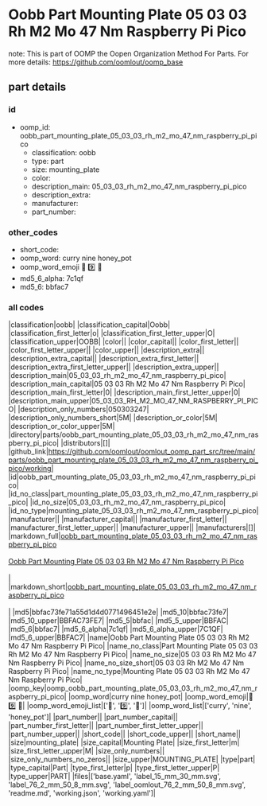 # Oobb Part Mounting Plate 05 03 03 Rh M2 Mo 47 Nm Raspberry Pi Pico  

note: This is part of OOMP the Oopen Organization Method For Parts. For more details: https://github.com/oomlout/oomp_base

##  part details





### id
* oomp_id: oobb_part_mounting_plate_05_03_03_rh_m2_mo_47_nm_raspberry_pi_pico
  * classification: oobb
  * type: part
  * size: mounting_plate
  * color: 
  * description_main: 05_03_03_rh_m2_mo_47_nm_raspberry_pi_pico
  * description_extra: 
  * manufacturer: 
  * part_number: 

### other_codes
* short_code: 
* oomp_word: curry nine honey_pot
* oomp_word_emoji :curry: :nine: :honey_pot:
* md5_6_alpha: 7c1qf
* md5_6: bbfac7

### all codes 
|classification|oobb|
|classification_capital|Oobb|
|classification_first_letter|o|
|classification_first_letter_upper|O|
|classification_upper|OOBB|
|color||
|color_capital||
|color_first_letter||
|color_first_letter_upper||
|color_upper||
|description_extra||
|description_extra_capital||
|description_extra_first_letter||
|description_extra_first_letter_upper||
|description_extra_upper||
|description_main|05_03_03_rh_m2_mo_47_nm_raspberry_pi_pico|
|description_main_capital|05 03 03 Rh M2 Mo 47 Nm Raspberry Pi Pico|
|description_main_first_letter|0|
|description_main_first_letter_upper|0|
|description_main_upper|05_03_03_RH_M2_MO_47_NM_RASPBERRY_PI_PICO|
|description_only_numbers|050303247|
|description_only_numbers_short|5M|
|description_or_color|5M|
|description_or_color_upper|5M|
|directory|parts/oobb_part_mounting_plate_05_03_03_rh_m2_mo_47_nm_raspberry_pi_pico|
|distributors|[]|
|github_link|https://github.com/oomlout/oomlout_oomp_part_src/tree/main/parts/oobb_part_mounting_plate_05_03_03_rh_m2_mo_47_nm_raspberry_pi_pico/working|
|id|oobb_part_mounting_plate_05_03_03_rh_m2_mo_47_nm_raspberry_pi_pico|
|id_no_class|part_mounting_plate_05_03_03_rh_m2_mo_47_nm_raspberry_pi_pico|
|id_no_size|05_03_03_rh_m2_mo_47_nm_raspberry_pi_pico|
|id_no_type|mounting_plate_05_03_03_rh_m2_mo_47_nm_raspberry_pi_pico|
|manufacturer||
|manufacturer_capital||
|manufacturer_first_letter||
|manufacturer_first_letter_upper||
|manufacturer_upper||
|manufacturers|[]|
|markdown_full|[oobb_part_mounting_plate_05_03_03_rh_m2_mo_47_nm_raspberry_pi_pico](https://github.com/oomlout/oomlout_oomp_part_src/tree/main/parts/oobb_part_mounting_plate_05_03_03_rh_m2_mo_47_nm_raspberry_pi_pico/working)<br>[](https://github.com/oomlout/oomlout_oomp_part_src/tree/main/parts/oobb_part_mounting_plate_05_03_03_rh_m2_mo_47_nm_raspberry_pi_pico/working)<br>[Oobb Part Mounting Plate 05 03 03 Rh M2 Mo 47 Nm Raspberry Pi Pico](https://github.com/oomlout/oomlout_oomp_part_src/tree/main/parts/oobb_part_mounting_plate_05_03_03_rh_m2_mo_47_nm_raspberry_pi_pico/working)<br><br>|
|markdown_short|[oobb_part_mounting_plate_05_03_03_rh_m2_mo_47_nm_raspberry_pi_pico](https://github.com/oomlout/oomlout_oomp_part_src/tree/main/parts/oobb_part_mounting_plate_05_03_03_rh_m2_mo_47_nm_raspberry_pi_pico/working)<br><br>|
|md5|bbfac73fe71a55d1d4d0771496451e2e|
|md5_10|bbfac73fe7|
|md5_10_upper|BBFAC73FE7|
|md5_5|bbfac|
|md5_5_upper|BBFAC|
|md5_6|bbfac7|
|md5_6_alpha|7c1qf|
|md5_6_alpha_upper|7C1QF|
|md5_6_upper|BBFAC7|
|name|Oobb Part Mounting Plate 05 03 03 Rh M2 Mo 47 Nm Raspberry Pi Pico|
|name_no_class|Part Mounting Plate 05 03 03 Rh M2 Mo 47 Nm Raspberry Pi Pico|
|name_no_size|05 03 03 Rh M2 Mo 47 Nm Raspberry Pi Pico|
|name_no_size_short|05 03 03 Rh M2 Mo 47 Nm Raspberry Pi Pico|
|name_no_type|Mounting Plate 05 03 03 Rh M2 Mo 47 Nm Raspberry Pi Pico|
|oomp_key|oomp_oobb_part_mounting_plate_05_03_03_rh_m2_mo_47_nm_raspberry_pi_pico|
|oomp_word|curry nine honey_pot|
|oomp_word_emoji|:curry: :nine: :honey_pot:|
|oomp_word_emoji_list|[':curry:', ':nine:', ':honey_pot:']|
|oomp_word_list|['curry', 'nine', 'honey_pot']|
|part_number||
|part_number_capital||
|part_number_first_letter||
|part_number_first_letter_upper||
|part_number_upper||
|short_code||
|short_code_upper||
|short_name||
|size|mounting_plate|
|size_capital|Mounting Plate|
|size_first_letter|m|
|size_first_letter_upper|M|
|size_only_numbers||
|size_only_numbers_no_zeros||
|size_upper|MOUNTING_PLATE|
|type|part|
|type_capital|Part|
|type_first_letter|p|
|type_first_letter_upper|P|
|type_upper|PART|
|files|['base.yaml', 'label_15_mm_30_mm.svg', 'label_76_2_mm_50_8_mm.svg', 'label_oomlout_76_2_mm_50_8_mm.svg', 'readme.md', 'working.json', 'working.yaml']|
